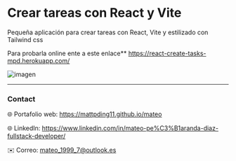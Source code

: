 

# Crear tareas con React y Vite

Pequeña aplicación para crear tareas con React, Vite y estilizado con Tailwind css

Para probarla online ente a este enlace** https://react-create-tasks-mpd.herokuapp.com/

![imagen](https://user-images.githubusercontent.com/56937766/184550377-7ec6a6de-1dfa-4bbc-a8ab-8e1c5597c663.png)

---

### Contact
 
🌐 Portafolio web: https://mattpding11.github.io/mateo 
  
🌐 LinkedIn: https://www.linkedin.com/in/mateo-pe%C3%B1aranda-diaz-fullstack-developer/
  
✉️ Correo: mateo_1999_7@outlook.es
